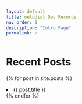 ```yaml
---
layout: default
title: melodist Dev Records
nav_order: 1
description: "Intro Page"
permalink: /
---
```

# Recent Posts

{% for post in site.posts %}
  <li><a href="{{ post.url }}">{{ post.title }}</a></li>
{% endfor %}